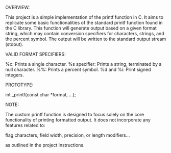 OVERVIEW:

This project is a simple implementation of the printf function in C.
It aims to replicate some basic functionalities of the standard printf function found in the C library.
This function will generate output based on a given format string, which may contain conversion specifiers for characters, strings, and the percent symbol.
The output will be written to the standard output stream (stdout).

VALID FORMAT SPECIFIERS:

%c: Prints a single character.
%s specifier: Prints a string, terminated by a null character.
%%: Prints a percent symbol.
%d and %i: Print signed integers.

PROTOTYPE:

int _printf(const char *format, ...);

NOTE:

The custom printf function is designed to focus solely on the core functionality of printing formatted output.
It does not incorporate any features related to:

flag characters,
field width,
precision,
or length modifiers...

as outlined in the project instructions.
